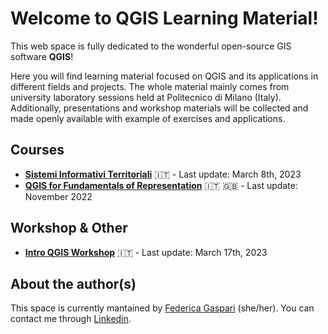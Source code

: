 # Welcome to QGIS Learning Material!

This web space is fully dedicated to the wonderful open-source GIS software **QGIS**!

Here you will find learning material focused on QGIS and its applications in different fields and projects. The whole material mainly comes from university laboratory sessions held at Politecnico di Milano (Italy). Additionally, presentations and workshop materials will be collected and made openly available with example of exercises and applications.

## Courses

* **[Sistemi Informativi Territoriali](sit-about.it.md)** 🇮🇹 - Last update: March 8th, 2023
* **[QGIS for Fundamentals of Representation](arch-pc-about.md)** 🇮🇹 🇬🇧 - Last update: November 2022

## Workshop & Other

* **[Intro QGIS Workshop](intro-workshop.it.md)** 🇮🇹 - Last update: March 17th, 2023

## About the author(s)

This space is currently mantained by [Federica Gaspari](https://github.com/Tars4815/tars4815.github.io) (she/her). You can contact me through [Linkedin](https://www.linkedin.com/in/federicagaspari/).
